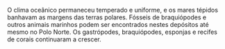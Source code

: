 ﻿O clima oceânico permaneceu temperado e uniforme, e os mares tépidos banhavam as margens das terras polares. Fósseis de braquiópodes e outros animais marinhos podem ser encontrados nestes depósitos até mesmo no Polo Norte. Os gastrópodes, braquiópodes, esponjas e recifes de corais continuaram a crescer.